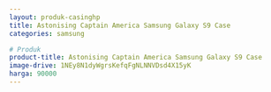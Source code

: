 ```yaml
---
layout: produk-casinghp
title: Astonising Captain America Samsung Galaxy S9 Case
categories: samsung

# Produk
product-title: Astonising Captain America Samsung Galaxy S9 Case
image-drive: 1NEy8N1dyWgrsKefqFgNLNNVDsd4X15yK
harga: 90000
---
```

